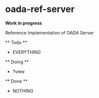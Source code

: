# oada-ref-server

**Work in progress**

Reference Implementation of OADA Server

** Todo **
- EVERYTHING

** Doing **
- ?view

** Done **
- NOTHING